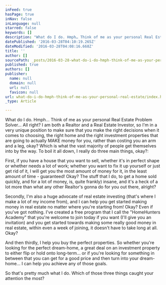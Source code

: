 ```yaml
---
inFeed: true
hasPage: true
inNav: false
inLanguage: null
starred: false
keywords: []
description: "What do I do. Hmph… Think of me as your personal Real Estate Problem Solver… All right? I am both a Realtor and a Real Estate Investor, so I’m in a very unique position to make sure that you make the right decisions when it comes to choosing, the right home and the right investment properties that are going to actually MAKE money for you, rather than costing you an arm and a leg, okay? Which is what the vast majority of people get themselves into by the way. To boil it all down,\_I really do three main things, okay?:"
datePublished: '2016-03-28T04:10:19.265Z'
dateModified: '2016-03-28T04:08:16.668Z'
title: ''
author: []
sourcePath: _posts/2016-03-28-what-do-i-do-hmph-think-of-me-as-your-personal-real-estate.md
published: true
authors: []
publisher:
  name: null
  domain: null
  url: null
  favicon: null
url: what-do-i-do-hmph-think-of-me-as-your-personal-real-estate/index.html
_type: Article

---
```

What do I do. Hmph... Think of me as your personal Real Estate Problem Solver... All right? I am both a Realtor and a Real Estate Investor, so I'm in a very unique position to make sure that you make the right decisions when it comes to choosing, the right home and the right investment properties that are going to actually MAKE money for you, rather than costing you an arm and a leg, okay? Which is what the vast majority of people get themselves into by the way. To boil it all down, I really do three main things, okay?:

First, if you have a house that you want to sell, whether it's in perfect shape or whether needs a lot of work; whether you want to fix it up yourself or just get rid of it, I will get you the most amount of money for it, in the least amount of time - guaranteed! Okay? The stuff that I do, to get a home sold quickly, and for a lot of money, is, quite frankly) insane, and it's a heck of a lot more than what any other Realtor's gonna do for you out there, alright?

Secondly, I'm also a huge advocate of real estate investing (that's where I make a lot of my income from), and I can help you get started making money in real estate no matter where you're starting from! Okay? Even if you've got nothing. I've created a free program that I call the "HomeHunters Academy" that you're welcome to join today if you want (I'll give you an invitation) and you get started towards making some really good money in real estate, within even a week of joining, it doesn't have to take long at all. Okay?

And then thirdly, I help you buy the perfect properties. So whether you're looking for the perfect dream-home, a great deal on an investment property to either flip or hold onto long-term... or if you're looking for something in between that you can get for a good price and then turn into your dream-home... I can help you achieve any of those goals.

So that's pretty much what I do. Which of those three things caught your attention the most?
